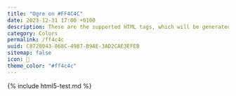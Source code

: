```yaml
---
title: "Ogre on #FF4C4C"
date: 2023-12-31 17:00 +0100
description: These are the supported HTML tags, which will be generated from Markdown.
category: Colors
permalink: /ff4c4c
uuid: C8728043-868C-49B7-B9AE-3AD2CAE3EFEB
sitemap: false
icon: 👹
theme_color: "#ff4c4c"
---
```

{% include html5-test.md %}